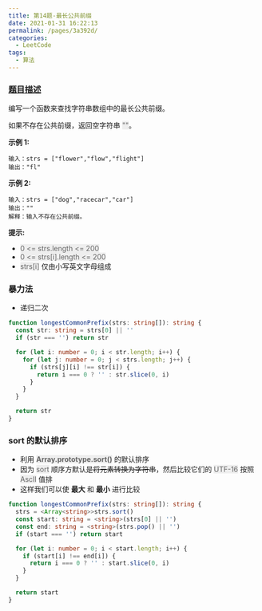 ```yaml
---
title: 第14题-最长公共前缀
date: 2021-01-31 16:22:13
permalink: /pages/3a392d/
categories:
  - LeetCode
tags:
  - 算法
---
```


### [题目描述](https://leetcode-cn.com/problems/longest-common-prefix/)

编写一个函数来查找字符串数组中的最长公共前缀。

如果不存在公共前缀，返回空字符串 <font style="background: #eee; color: #666;">""</font>。

<!-- more -->

**示例 1:**

```
输入：strs = ["flower","flow","flight"]
输出："fl"
```

**示例 2:**

```
输入：strs = ["dog","racecar","car"]
输出：""
解释：输入不存在公共前缀。
```

**提示:**

- <font style="background: #eee; color: #666;">0 <= strs.length <= 200</font>
- <font style="background: #eee; color: #666;">0 <= strs[i].length <= 200</font>
- <font style="background: #eee; color: #666;">strs[i]</font> 仅由小写英文字母组成

### 暴力法

- 递归二次

```TypeScript
function longestCommonPrefix(strs: string[]): string {
  const str: string = strs[0] || ''
  if (str === '') return str

  for (let i: number = 0; i < str.length; i++) {
    for (let j: number = 0; j < strs.length; j++) {
      if (strs[j][i] !== str[i]) {
        return i === 0 ? '' : str.slice(0, i)
      }
    }
  }

  return str
}
```

### sort 的默认排序

- 利用 <font style="background: #eee; color: #666;">**Array.prototype.sort()**</font> 的默认排序
- 因为 <font style="background: #eee; color: #666;">sort</font> 顺序方默认是~~将元素转换为字符串~~，然后比较它们的 <font style="background: #eee; color: #666;">UTF-16</font> 按照 <font style="background: #eee; color: #666;">AscII</font> 值排
- 这样我们可以使 **最大** 和 **最小** 进行比较

```TypeScript
function longestCommonPrefix(strs: string[]): string {
  strs = <Array<string>>strs.sort()
  const start: string = <string>(strs[0] || '')
  const end: string = <string>(strs.pop() || '')
  if (start === '') return start

  for (let i: number = 0; i < start.length; i++) {
    if (start[i] !== end[i]) {
      return i === 0 ? '' : start.slice(0, i)
    }
  }

  return start
}
```
